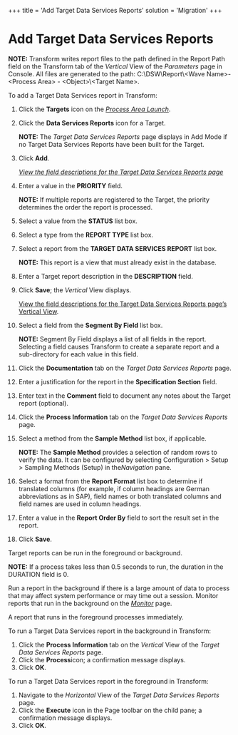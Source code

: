 +++
title = 'Add Target Data Services Reports'
solution = 'Migration'
+++

# Add Target Data Services Reports

<span style="font-weight: bold;">NOTE:</span> Transform writes report
files to the path defined in the Report Path field on the Transform tab
of the <span style="font-style: italic;">Vertical</span> View of the
<span style="font-style: italic;">Parameters</span> page in Console. All
files are generated to the path: C:\\DSW\\Report\\\<Wave
Name\>-\<Process Area\> - \<Object\>\\\<Target Name\>.

To add a Target Data Services report in Transform:

1.  Click the **Targets** icon on the *[Process Area
    Launch](../Page_Desc/Process_Area_Launch.htm)*.

2.  Click the **Data Services Reports** icon for a Target.
    
    **NOTE:** The *Target Data Services Reports* page displays in Add
    Mode if no Target Data Services Reports have been built for the
    Target.

3.  Click **Add**.
    
    *[View the field descriptions for the Target Data Services Reports
    page](../Page_Desc/Target_Data_Services_Reports_H.htm)*

4.  Enter a value in the **PRIORITY** field.
    
    **NOTE:** If multiple reports are registered to the Target, the
    priority determines the order the report is processed.

5.  Select a value from the
    **<span id="Status" class="popUpLink">STATUS</span>** list box.

6.  Select a type from the
    **<span id="Report Type" class="popUpLink">REPORT TYPE</span>** list
    box.

7.  Select a report from the **TARGET DATA SERVICES REPORT** list box.
    
    **NOTE:** This report is a view that must already exist in the
    database.

8.  Enter a Target report description in the **DESCRIPTION** field.

9.  Click **Save**; the *Vertical* View displays.
    
    [View the field descriptions for the Target Data Services Reports
    page’s Vertical
    View](../Page_Desc/Target_Data_Services_Reports_H.htm#Target_Data_Services_Reports_V).

10. Select a field from the **Segment By Field** list box.
    
    **NOTE:** Segment By Field displays a list of all fields in the
    report. Selecting a field causes Transform to create a separate
    report and a sub-directory for each value in this field.

11. Click the **Documentation** tab on the *Target Data Services
    Reports* page.

12. Enter a justification for the report in the **Specification
    Section** field.

13. Enter text in the **Comment** field to document any notes about the
    Target report (optional).

14. Click the **Process Information** tab on the *Target Data Services
    Reports* page.

15. Select a method from the **Sample Method** list box, if applicable.
    
    **NOTE:** The **Sample Method** provides a selection of random rows
    to verify the data. It can be configured by selecting Configuration
    \> Setup \> Sampling Methods (Setup) in the*Navigation* pane.

16. Select a format from the **Report Format** list box to determine if
    translated columns (for example, if column headings are German
    abbreviations as in SAP), field names or both translated columns and
    field names are used in column headings.

17. Enter a value in the **Report Order By** field to sort the result
    set in the report. 

18. Click **Save**.

Target reports can be run in the foreground or background.

<span style="font-weight: bold;">NOTE:</span> If a process takes less
than 0.5 seconds to run, the duration in the DURATION field is 0.

Run a report in the background if there is a large amount of data to
process that may affect system performance or may time out a session.
Monitor reports that run in the background on the
*[Monitor](../../../Data_Quality/dspMonitor/Page_Desc/Monitor_H.htm)*
page.

A report that runs in the foreground processes immediately.

To run a Target Data Services report in the background in Transform:

1.  Click the **Process Information** tab on the *Vertical* View of the
    *Target Data Services Reports* page.
2.  Click the **Process**icon; a confirmation message displays.
3.  Click **OK**.

To run a Target Data Services report in the foreground in Transform:

1.  Navigate to the *Horizontal* View of the *Target Data Services
    Reports* page.
2.  Click the **Execute** icon in the Page toolbar on the child pane; a
    confirmation message displays.
3.  Click **OK**.
